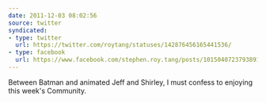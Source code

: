 ```yaml
---
date: 2011-12-03 08:02:56
source: twitter
syndicated:
- type: twitter
  url: https://twitter.com/roytang/statuses/142876456165441536/
- type: facebook
  url: https://www.facebook.com/stephen.roy.tang/posts/10150407237938912
---
```


Between Batman and animated Jeff and Shirley, I must confess to enjoying this week's Community.